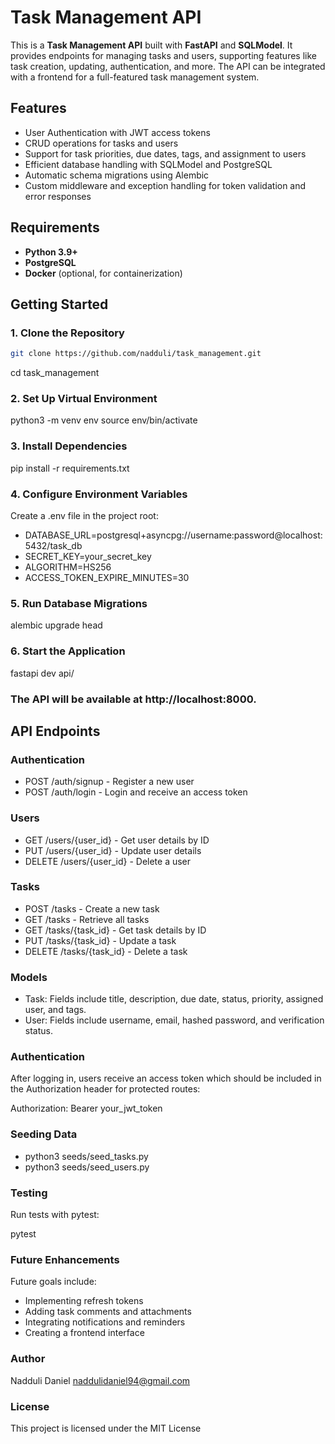 # Task Management API

This is a **Task Management API** built with **FastAPI** and **SQLModel**. It provides endpoints for managing tasks and users, supporting features like task creation, updating, authentication, and more. The API can be integrated with a frontend for a full-featured task management system.

## Features

- User Authentication with JWT access tokens
- CRUD operations for tasks and users
- Support for task priorities, due dates, tags, and assignment to users
- Efficient database handling with SQLModel and PostgreSQL
- Automatic schema migrations using Alembic
- Custom middleware and exception handling for token validation and error responses

## Requirements

- **Python 3.9+**
- **PostgreSQL**
- **Docker** (optional, for containerization)

## Getting Started

### 1. Clone the Repository

```bash
git clone https://github.com/nadduli/task_management.git
```

cd task_management

### 2. Set Up Virtual Environment
python3 -m venv env
source env/bin/activate

### 3. Install Dependencies
pip install -r requirements.txt

### 4. Configure Environment Variables
Create a .env file in the project root:

* DATABASE_URL=postgresql+asyncpg://username:password@localhost:5432/task_db
* SECRET_KEY=your_secret_key
* ALGORITHM=HS256
* ACCESS_TOKEN_EXPIRE_MINUTES=30

### 5. Run Database Migrations
alembic upgrade head

### 6. Start the Application
fastapi dev api/

### The API will be available at http://localhost:8000.

## API Endpoints
### Authentication
* POST /auth/signup - Register a new user
* POST /auth/login - Login and receive an access token

### Users
* GET /users/{user_id} - Get user details by ID
* PUT /users/{user_id} - Update user details
* DELETE /users/{user_id} - Delete a user

### Tasks
* POST /tasks - Create a new task
* GET /tasks - Retrieve all tasks
* GET /tasks/{task_id} - Get task details by ID
* PUT /tasks/{task_id} - Update a task
* DELETE /tasks/{task_id} - Delete a task

### Models
* Task: Fields include title, description, due date, status, priority, assigned user, and tags.
* User: Fields include username, email, hashed password, and verification status.

### Authentication
After logging in, users receive an access token which should be included in the Authorization header for protected routes:

Authorization: Bearer your_jwt_token

### Seeding Data
* python3 seeds/seed_tasks.py
* python3 seeds/seed_users.py

### Testing
Run tests with pytest:

pytest

### Future Enhancements
Future goals include:

* Implementing refresh tokens
* Adding task comments and attachments
* Integrating notifications and reminders
* Creating a frontend interface

### Author
Nadduli Daniel <naddulidaniel94@gmail.com>

### License
This project is licensed under the MIT License